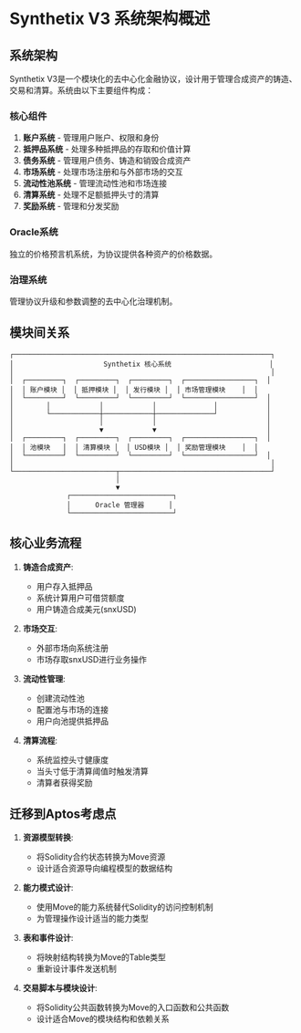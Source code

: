 # Synthetix V3 系统架构概述

## 系统架构

Synthetix V3是一个模块化的去中心化金融协议，设计用于管理合成资产的铸造、交易和清算。系统由以下主要组件构成：

### 核心组件

1. **账户系统** - 管理用户账户、权限和身份
2. **抵押品系统** - 处理多种抵押品的存取和价值计算
3. **债务系统** - 管理用户债务、铸造和销毁合成资产
4. **市场系统** - 处理市场注册和与外部市场的交互
5. **流动性池系统** - 管理流动性池和市场连接
6. **清算系统** - 处理不足额抵押头寸的清算
7. **奖励系统** - 管理和分发奖励

### Oracle系统

独立的价格预言机系统，为协议提供各种资产的价格数据。

### 治理系统

管理协议升级和参数调整的去中心化治理机制。

## 模块间关系

```
┌───────────────────────────────────────────────────────────────┐
│                      Synthetix 核心系统                        │
│                                                               │
│  ┌─────────┐  ┌─────────┐  ┌─────────┐  ┌─────────────────┐  │
│  │ 账户模块 │  │ 抵押模块 │  │ 发行模块 │  │ 市场管理模块    │  │
│  └─────────┘  └─────────┘  └─────────┘  └─────────────────┘  │
│        │            │            │              │            │
│        └────────────┼────────────┼──────────────┘            │
│                     │            │                           │
│                     ▼            ▼                           │
│  ┌─────────┐  ┌─────────┐  ┌─────────┐  ┌─────────────────┐  │
│  │ 池模块   │  │ 清算模块 │  │ USD模块 │  │ 奖励管理模块    │  │
│  └─────────┘  └─────────┘  └─────────┘  └─────────────────┘  │
│                                                               │
└─────────────────────────┬─────────────────────────────────────┘
                          │
                          ▼
              ┌─────────────────────────┐
              │      Oracle 管理器      │
              └─────────────────────────┘
```

## 核心业务流程

1. **铸造合成资产**:
   - 用户存入抵押品
   - 系统计算用户可借贷额度
   - 用户铸造合成美元(snxUSD)

2. **市场交互**:
   - 外部市场向系统注册
   - 市场存取snxUSD进行业务操作

3. **流动性管理**:
   - 创建流动性池
   - 配置池与市场的连接
   - 用户向池提供抵押品

4. **清算流程**:
   - 系统监控头寸健康度
   - 当头寸低于清算阈值时触发清算
   - 清算者获得奖励

## 迁移到Aptos考虑点

1. **资源模型转换**:
   - 将Solidity合约状态转换为Move资源
   - 设计适合资源导向编程模型的数据结构

2. **能力模式设计**:
   - 使用Move的能力系统替代Solidity的访问控制机制
   - 为管理操作设计适当的能力类型

3. **表和事件设计**:
   - 将映射结构转换为Move的Table类型
   - 重新设计事件发送机制

4. **交易脚本与模块设计**:
   - 将Solidity公共函数转换为Move的入口函数和公共函数
   - 设计适合Move的模块结构和依赖关系 
